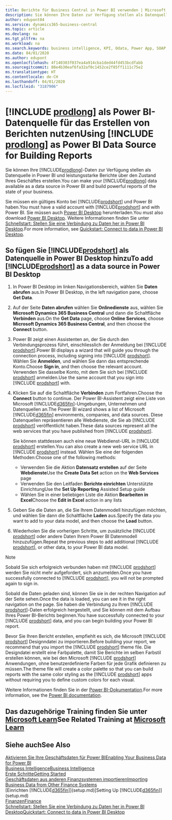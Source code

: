 ```yaml
---
title: Berichte für Business Central in Power BI verwenden | Microsoft Docs
description: Sie können Ihre Daten zur Verfügung stellen als Datenquelle in Power BI und leistungsstarke Berichte über den Zustand Ihres Geschäftes erstellen.
author: edupont04
ms.service: dynamics365-business-central
ms.topic: article
ms.devlang: na
ms.tgt_pltfrm: na
ms.workload: na
ms.search.keywords: business intelligence, KPI, Odata, Power App, SOAP, analysis
ms.date: 04/01/2020
ms.author: edupont
ms.openlocfilehash: 4f140303f037ea4a914cba1ded44fd453bcdfabb
ms.sourcegitcommit: 88e4b30eaf6fa32af0c1452ce2f85ff1111c75e2
ms.translationtype: HT
ms.contentlocale: de-CH
ms.lasthandoff: 04/01/2020
ms.locfileid: "3187906"
---
```

# <a name="using-prodlong-as-power-bi-data-source-for-building-reports"></a><span data-ttu-id="370ef-103">[!INCLUDE [prodlong](includes/prodlong.md)] als Power BI-Datenquelle für das Erstellen von Berichten nutzen</span><span class="sxs-lookup"><span data-stu-id="370ef-103">Using [!INCLUDE [prodlong](includes/prodlong.md)] as Power BI Data Source for Building Reports</span></span>

<span data-ttu-id="370ef-104">Sie können Ihre [!INCLUDE[prodlong](includes/prodlong.md)]-Daten zur Verfügung stellen als Datenquelle in Power BI und leistungsstarke Berichte über den Zustand Ihres Geschäftes erstellen.</span><span class="sxs-lookup"><span data-stu-id="370ef-104">You can make your [!INCLUDE[prodlong](includes/prodlong.md)] data available as a data source in Power BI and build powerful reports of the state of your business.</span></span>  

<span data-ttu-id="370ef-105">Sie müssen ein gültiges Konto bei [!INCLUDE[prodshort](includes/prodshort.md)] und Power BI haben.</span><span class="sxs-lookup"><span data-stu-id="370ef-105">You must have a valid account with [!INCLUDE[prodshort](includes/prodshort.md)] and with Power BI.</span></span> <span data-ttu-id="370ef-106">Sie müssen auch [Power BI Desktop](https://powerbi.microsoft.com/desktop/) herunterladen.</span><span class="sxs-lookup"><span data-stu-id="370ef-106">You must also download [Power BI Desktop](https://powerbi.microsoft.com/desktop/).</span></span> <span data-ttu-id="370ef-107">Weitere Informationen finden Sie unter [Schnellstart: Stellen Sie eine Verbindung zu Daten her in Power BI Desktop](/power-bi/desktop-quickstart-connect-to-data).</span><span class="sxs-lookup"><span data-stu-id="370ef-107">For more information, see [Quickstart: Connect to data in Power BI Desktop](/power-bi/desktop-quickstart-connect-to-data).</span></span>  

## <a name="to-add-prodshort-as-a-data-source-in-power-bi-desktop"></a><span data-ttu-id="370ef-108">So fügen Sie [!INCLUDE[prodshort](includes/prodshort.md)] als Datenquelle in Power BI Desktop hinzu</span><span class="sxs-lookup"><span data-stu-id="370ef-108">To add [!INCLUDE[prodshort](includes/prodshort.md)] as a data source in Power BI Desktop</span></span>

1. <span data-ttu-id="370ef-109">In Power BI Desktop im linken Navigationsbereich, wählen Sie **Daten abrufen** aus.</span><span class="sxs-lookup"><span data-stu-id="370ef-109">In Power BI Desktop, in the left navigation pane, choose **Get Data**.</span></span>
2. <span data-ttu-id="370ef-110">Auf der Seite **Daten abrufen** wählen Sie **Onlinedienste** aus, wählen Sie **Microsoft Dynamics 365 Business Central** und dann die Schaltfläche **Verbinden** aus.</span><span class="sxs-lookup"><span data-stu-id="370ef-110">On the **Get Data** page, choose **Online Services**, choose **Microsoft Dynamics 365 Business Central**, and then choose the **Connect** button.</span></span>
3. <span data-ttu-id="370ef-111">Power BI zeigt einen Assistenten an, der Sie durch den Verbindungsprozess führt, einschliesslich der Anmeldung bei [!INCLUDE [prodshort](includes/prodshort.md)].</span><span class="sxs-lookup"><span data-stu-id="370ef-111">Power BI displays a wizard that will guide you through the connection process, including signing into [!INCLUDE [prodshort](includes/prodshort.md)].</span></span> <span data-ttu-id="370ef-112">Wählen Sie **Anmelden**, und wählen Sie dann das entsprechende Konto.</span><span class="sxs-lookup"><span data-stu-id="370ef-112">Choose **Sign in**, and then choose the relevant account.</span></span> <span data-ttu-id="370ef-113">Verwenden Sie dasselbe Konto, mit dem Sie sich bei [!INCLUDE [prodshort](includes/prodshort.md)] anmelden.</span><span class="sxs-lookup"><span data-stu-id="370ef-113">Use the same account that you sign into [!INCLUDE [prodshort](includes/prodshort.md)] with.</span></span>
4. <span data-ttu-id="370ef-114">Klicken Sie auf die Schaltfläche **Verbinden** zum Fortfahren.</span><span class="sxs-lookup"><span data-stu-id="370ef-114">Choose the **Connect** button to continue.</span></span> <span data-ttu-id="370ef-115">Der Power BI-Assistent zeigt eine Liste von Microsoft [!INCLUDE[d365fin](includes/d365fin_md.md)]-Umgebungen, Unternehmen und Datenquellen an.</span><span class="sxs-lookup"><span data-stu-id="370ef-115">The Power BI wizard shows a list of Microsoft [!INCLUDE[d365fin](includes/d365fin_md.md)] environments, companies, and data sources.</span></span> <span data-ttu-id="370ef-116">Diese Datenquellen repräsentieren alle Webdienste, die Sie ab [!INCLUDE [prodshort](includes/prodshort.md)] veröffentlicht haben.</span><span class="sxs-lookup"><span data-stu-id="370ef-116">These data sources represent all the web services that you have published from [!INCLUDE [prodshort](includes/prodshort.md)].</span></span>

    <span data-ttu-id="370ef-117">Sie können stattdessen auch eine neue Webdienst-URL in [!INCLUDE [prodshort](includes/prodshort.md)] erstellen.</span><span class="sxs-lookup"><span data-stu-id="370ef-117">You can also create a new web service URL in [!INCLUDE [prodshort](includes/prodshort.md)] instead.</span></span> <span data-ttu-id="370ef-118">Wählen Sie eine der folgenden Methoden:</span><span class="sxs-lookup"><span data-stu-id="370ef-118">Choose one of the following methods:</span></span>

      - <span data-ttu-id="370ef-119">Verwenden Sie die Aktion **Datensatz erstellen** auf der Seite **Webdienste**</span><span class="sxs-lookup"><span data-stu-id="370ef-119">Use the **Create Data Set** action on the **Web Services** page</span></span>
      - <span data-ttu-id="370ef-120">Verwenden Sie den Leitfaden **Berichte einrichten** Unterstützte Einrichtung</span><span class="sxs-lookup"><span data-stu-id="370ef-120">Use the **Set Up Reporting** Assisted Setup guide</span></span>
      - <span data-ttu-id="370ef-121">Wählen Sie in einer beliebigen Liste die Aktion **Bearbeiten in Excel**</span><span class="sxs-lookup"><span data-stu-id="370ef-121">Choose the **Edit in Excel** action in any lists</span></span>

5. <span data-ttu-id="370ef-122">Geben Sie die Daten an, die Sie Ihrem Datenmodell hinzufügen möchten, und wählen Sie dann die Schaltfläche **Laden** aus.</span><span class="sxs-lookup"><span data-stu-id="370ef-122">Specify the data you want to add to your data model, and then choose the **Load** button.</span></span>
6. <span data-ttu-id="370ef-123">Wiederholen Sie die vorherigen Schritte, um zusätzliche [!INCLUDE [prodshort](includes/prodshort.md)] oder andere Daten Ihrem Power BI Datenmodell hinzuzufügen.</span><span class="sxs-lookup"><span data-stu-id="370ef-123">Repeat the previous steps to add additional [!INCLUDE [prodshort](includes/prodshort.md)], or other data, to your Power BI data model.</span></span>

> [!NOTE]  
> <span data-ttu-id="370ef-124">Sobald Sie sich erfolgreich verbunden haben mit [!INCLUDE [prodshort](includes/prodshort.md)] werden Sie nicht mehr aufgefordert, sich anzumelden.</span><span class="sxs-lookup"><span data-stu-id="370ef-124">Once you have successfully connected to [!INCLUDE [prodshort](includes/prodshort.md)], you will not be prompted again to sign in.</span></span>

<span data-ttu-id="370ef-125">Sobald die Daten geladen sind, können Sie sie in der rechten Navigation auf der Seite sehen.</span><span class="sxs-lookup"><span data-stu-id="370ef-125">Once the data is loaded, you can see it in the right navigation on the page.</span></span> <span data-ttu-id="370ef-126">Sie haben die Verbindung zu Ihren [!INCLUDE [prodshort](includes/prodshort.md)]-Daten erfolgreich hergestellt, und Sie können mit dem Aufbau Ihres Power BI-Berichts beginnen.</span><span class="sxs-lookup"><span data-stu-id="370ef-126">You have successfully connected to your [!INCLUDE [prodshort](includes/prodshort.md)] data, and you can begin building your Power BI report.</span></span>  

<span data-ttu-id="370ef-127">Bevor Sie Ihren Bericht erstellen, empfiehlt es sich, die Microsoft [!INCLUDE [prodshort](includes/prodshort.md)] Designndatei zu importieren.</span><span class="sxs-lookup"><span data-stu-id="370ef-127">Before building your report, we recommend that you import the [!INCLUDE [prodshort](includes/prodshort.md)] theme file.</span></span>  <span data-ttu-id="370ef-128">Die Designdatei erstellt eine Farbpalette, damit Sie Berichte im selben Farbstil erstellen können, wie bei den Microsoft [!INCLUDE [prodshort](includes/prodshort.md)] Anwendungen, ohne benutzerdefinierte Farben für jede Grafik definieren zu müssen.</span><span class="sxs-lookup"><span data-stu-id="370ef-128">The theme file will create a color palette so that you can build reports with the same color styling as the [!INCLUDE [prodshort](includes/prodshort.md)] apps without requiring you to define custom colors for each visual.</span></span>

<span data-ttu-id="370ef-129">Weitere Informationen finden Sie in der [Power BI-Dokumentation](/power-bi/consumer/).</span><span class="sxs-lookup"><span data-stu-id="370ef-129">For more information, see the [Power BI documentation](/power-bi/consumer/).</span></span>

## <a name="see-related-training-at-microsoft-learn"></a><span data-ttu-id="370ef-130">Das dazugehörige Training finden Sie unter [Microsoft Learn](/learn/modules/configure-powerbi-excel-dynamics-365-business-central/index)</span><span class="sxs-lookup"><span data-stu-id="370ef-130">See Related Training at [Microsoft Learn](/learn/modules/configure-powerbi-excel-dynamics-365-business-central/index)</span></span>

## <a name="see-also"></a><span data-ttu-id="370ef-131">Siehe auch</span><span class="sxs-lookup"><span data-stu-id="370ef-131">See Also</span></span>

[<span data-ttu-id="370ef-132">Aktivieren Sie Ihre Geschäftsdaten für Power BI</span><span class="sxs-lookup"><span data-stu-id="370ef-132">Enabling Your Business Data for Power BI</span></span>](admin-powerbi.md)  
[<span data-ttu-id="370ef-133">Business Intelligence</span><span class="sxs-lookup"><span data-stu-id="370ef-133">Business Intelligence</span></span>](bi.md)  
[<span data-ttu-id="370ef-134">Erste Schritte</span><span class="sxs-lookup"><span data-stu-id="370ef-134">Getting Started</span></span>](product-get-started.md)  
[<span data-ttu-id="370ef-135">Geschäftsdaten aus anderen Finanzsystemen importieren</span><span class="sxs-lookup"><span data-stu-id="370ef-135">Importing Business Data from Other Finance Systems</span></span>](across-import-data-configuration-packages.md)  
<span data-ttu-id="370ef-136">[Einrichten [!INCLUDE[d365fin](includes/d365fin_md.md)]](setup.md)</span><span class="sxs-lookup"><span data-stu-id="370ef-136">[Setting Up [!INCLUDE[d365fin](includes/d365fin_md.md)]](setup.md)</span></span>  
[<span data-ttu-id="370ef-137">Finanzen</span><span class="sxs-lookup"><span data-stu-id="370ef-137">Finance</span></span>](finance.md)  
[<span data-ttu-id="370ef-138">Schnellstart: Stellen Sie eine Verbindung zu Daten her in Power BI Desktop</span><span class="sxs-lookup"><span data-stu-id="370ef-138">Quickstart: Connect to data in Power BI Desktop</span></span>](/power-bi/desktop-quickstart-connect-to-data)  
